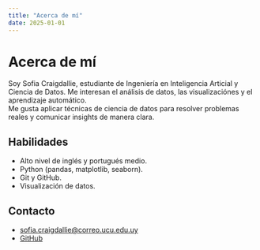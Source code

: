 ```yaml
---
title: "Acerca de mí"
date: 2025-01-01
---
```


# Acerca de mí
Soy Sofia Craigdallie, estudiante de Ingeniería en Inteligencia Articial y Ciencia de Datos. Me interesan el análisis de datos, las visualizaciónes y el aprendizaje automático.  
Me gusta aplicar técnicas de ciencia de datos para resolver problemas reales y comunicar insights de manera clara.


## Habilidades
- Alto nivel de inglés y portugués medio.
- Python (pandas, matplotlib, seaborn).
- Git y GitHub.
- Visualización de datos.

## Contacto
- sofia.craigdallie@correo.ucu.edu.uy
- [GitHub](https://github.com/SofiaCraigdallie)
